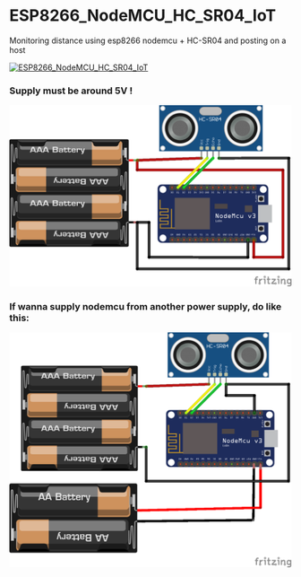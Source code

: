 # ESP8266_NodeMCU_HC_SR04_IoT
Monitoring distance using esp8266 nodemcu + HC-SR04 and posting on a host

[![ESP8266_NodeMCU_HC_SR04_IoT](http://img.youtube.com/vi/iwGCrd9-qOk/0.jpg)](http://www.youtube.com/watch?v=iwGCrd9-qOk "ESP8266_NodeMCU_HC_SR04_IoT")

### Supply must be around 5V !
![schematic](https://github.com/joaofranciscoxd/ESP8266_NodeMCU_HC_SR04_IoT/blob/main/ESP8266_NodeMCU_HC_SR04_IoT.png)

### If wanna supply nodemcu from another power supply, do like this:
![schematic](https://github.com/joaofranciscoxd/ESP8266_NodeMCU_HC_SR04_IoT/blob/main/ESP8266_NodeMCU_HC_SR04_IoT_external.png)

